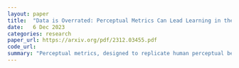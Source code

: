 ```yaml
---
layout: paper
title:  "Data is Overrated: Perceptual Metrics Can Lead Learning in the Absence of Training Data"
date:   6 Dec 2023
categories: research
paper_url: https://arxiv.org/pdf/2312.03455.pdf
code_url: 
summary: "Perceptual metrics, designed to replicate human perceptual behavior, are utilized as loss functions in generative models to capture the inherent structure of natural signals like images and audio. This study explores an innovative approach by training a compressive autoencoder on uniform noise instead of natural data in the audio domain. Results demonstrate that using perceptual losses enhances the reconstruction quality of spectrograms and re-synthesized audio at test time compared to standard Euclidean loss, indicating improved generalization to unseen natural signals."
---
```


